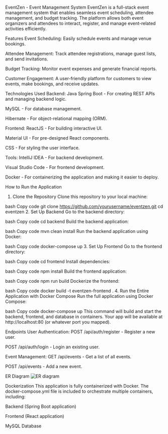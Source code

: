 EventZen - Event Management System
EventZen is a full-stack event management system that enables seamless event scheduling, attendee management, and budget tracking. The platform allows both event organizers and attendees to interact, register, and manage event-related activities efficiently.

Features
Event Scheduling: Easily schedule events and manage venue bookings.

Attendee Management: Track attendee registrations, manage guest lists, and send invitations.

Budget Tracking: Monitor event expenses and generate financial reports.

Customer Engagement: A user-friendly platform for customers to view events, make bookings, and receive updates.

Technologies Used
Backend:
Java Spring Boot - For creating REST APIs and managing backend logic.

MySQL - For database management.

Hibernate - For object-relational mapping (ORM).

Frontend:
ReactJS - For building interactive UI.

Material UI - For pre-designed React components.

CSS - For styling the user interface.

Tools:
IntelliJ IDEA - For backend development.

Visual Studio Code - For frontend development.

Docker - For containerizing the application and making it easier to deploy.

How to Run the Application
1. Clone the Repository
Clone this repository to your local machine:

bash
Copy code
git clone https://github.com/yourusername/eventzen.git
cd eventzen
2. Set Up Backend
Go to the backend directory:

bash
Copy code
cd backend
Build the backend application:

bash
Copy code
mvn clean install
Run the backend application using Docker:

bash
Copy code
docker-compose up
3. Set Up Frontend
Go to the frontend directory:

bash
Copy code
cd frontend
Install dependencies:

bash
Copy code
npm install
Build the frontend application:

bash
Copy code
npm run build
Dockerize the frontend:

bash
Copy code
docker build -t eventzen-frontend .
4. Run the Entire Application with Docker Compose
Run the full application using Docker Compose:

bash
Copy code
docker-compose up
This command will build and start the backend, frontend, and database in containers. Your app will be available at http://localhost:80 (or whatever port you mapped).

Endpoints
User Authentication:
POST /api/auth/register - Register a new user.

POST /api/auth/login - Login an existing user.

Event Management:
GET /api/events - Get a list of all events.

POST /api/events - Add a new event.

ER Diagram
![ER diagram](https://github.com/user-attachments/assets/8cf85e2d-2bc2-4948-b417-4a4516c06340)

Dockerization
This application is fully containerized with Docker. The docker-compose.yml file is included to orchestrate multiple containers, including:

Backend (Spring Boot application)

Frontend (React application)

MySQL Database

